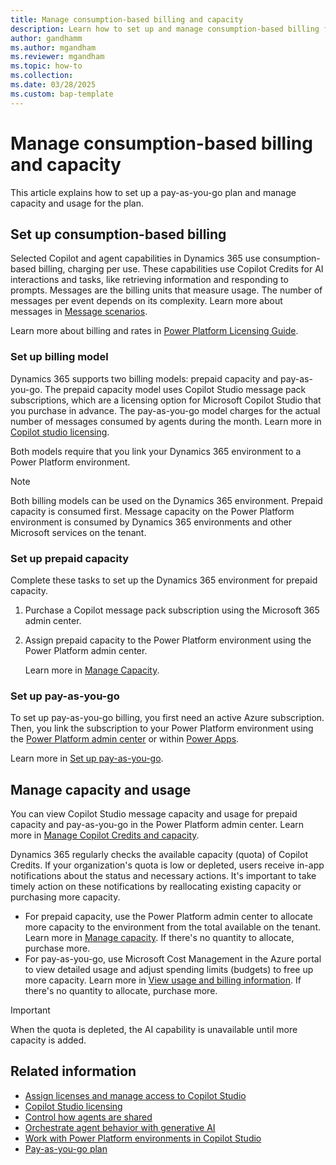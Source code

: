 ```yaml
---
title: Manage consumption-based billing and capacity
description: Learn how to set up and manage consumption-based billing for AI-driven capabilities in Dynamics 365.
author: gandhamm
ms.author: mgandham
ms.reviewer: mgandham
ms.topic: how-to 
ms.collection: 
ms.date: 03/28/2025
ms.custom: bap-template
---
```


# Manage consumption-based billing and capacity

This article explains how to set up a pay-as-you-go plan and manage capacity and usage for the plan.

## Set up consumption-based billing

Selected Copilot and agent capabilities in Dynamics 365 use consumption-based billing, charging per use. These capabilities use Copilot Credits for AI interactions and tasks, like retrieving information and responding to prompts. Messages are the billing units that measure usage. The number of messages per event depends on its complexity. Learn more about messages in [Message scenarios](/microsoft-copilot-studio/requirements-messages-management#message-scenarios).  

Learn more about billing and rates in [Power Platform Licensing Guide](https://go.microsoft.com/fwlink/?LinkId=2085130).

### Set up billing model

Dynamics 365 supports two billing models: prepaid capacity and pay-as-you-go. The prepaid capacity model uses Copilot Studio message pack subscriptions, which are a licensing option for Microsoft Copilot Studio that you purchase in advance. The pay-as-you-go model charges for the actual number of messages consumed by agents during the month. Learn more in [Copilot studio licensing](/microsoft-copilot-studio/billing-licensing).

Both models require that you link your Dynamics 365 environment to a Power Platform environment.

> [!NOTE]
> Both billing models can be used on the Dynamics 365 environment. Prepaid capacity is consumed first.
> Message capacity on the Power Platform environment is consumed by Dynamics 365 environments and other Microsoft services on the tenant.

### Set up prepaid capacity

Complete these tasks to set up the Dynamics 365 environment for prepaid capacity.

1. Purchase a Copilot message pack subscription using the Microsoft 365 admin center.
1. Assign prepaid capacity to the Power Platform environment using the Power Platform admin center.

   Learn more in [Manage Capacity](/power-platform/admin/manage-copilot-studio-messages-capacity?tabs=new#manage-capacity).


### Set up pay-as-you-go

To set up pay-as-you-go billing, you first need an active Azure subscription. Then, you link the subscription to your Power Platform environment using the [Power Platform admin center](https://admin.powerplatform.microsoft.com/) or within [Power Apps](https://make.powerapps.com/).

Learn more in [Set up pay-as-you-go](/power-platform/admin/pay-as-you-go-set-up).

## Manage capacity and usage

You can view Copilot Studio message capacity and usage for prepaid capacity and pay-as-you-go in the Power Platform admin center. Learn more in [Manage Copilot Credits and capacity](/power-platform/admin/manage-copilot-studio-messages-capacity).

Dynamics 365 regularly checks the available capacity (quota) of Copilot Credits. If your organization's quota is low or depleted, users receive in-app notifications about the status and necessary actions. It's important to take timely action on these notifications by reallocating existing capacity or purchasing more capacity.

- For prepaid capacity, use the Power Platform admin center to allocate more capacity to the environment from the total available on the tenant. Learn more in [Manage capacity](/power-platform/admin/manage-copilot-studio-messages-capacity#manage-capacity). If there's no quantity to allocate, purchase more.
- For pay-as-you-go, use Microsoft Cost Management in the Azure portal to view detailed usage and adjust spending limits (budgets) to free up more capacity. Learn more in [View usage and billing information](/power-platform/admin/pay-as-you-go-usage-costs). If there's no quantity to allocate, purchase more.

> [!IMPORTANT]
> When the quota is depleted, the AI capability is unavailable until more capacity is added.

## Related information

- [Assign licenses and manage access to Copilot Studio](/microsoft-copilot-studio/requirements-licensing?tabs=web)  
- [Copilot Studio licensing](/microsoft-copilot-studio/billing-licensing)  
- [Control how agents are shared](/microsoft-copilot-studio/admin-sharing-controls-limits)  
- [Orchestrate agent behavior with generative AI](/microsoft-copilot-studio/advanced-generative-actions)  
- [Work with Power Platform environments in Copilot Studio](/microsoft-copilot-studio/environments-first-run-experience)  
- [Pay-as-you-go plan](/power-platform/admin/pay-as-you-go-overview)
